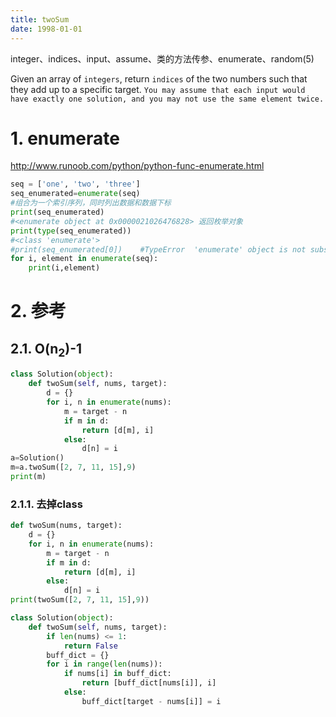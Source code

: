 ```yaml
---
title: twoSum
date: 1998-01-01
---
```

integer、indices、input、assume、类的方法传参、enumerate、random(5)
<!-- more -->
Given an array of `integers`, return `indices` of the two numbers such that they add up to a specific target.
`You may assume that each input would have exactly one solution, and you may not use the same element twice.`
# 1. enumerate
http://www.runoob.com/python/python-func-enumerate.html
```py
seq = ['one', 'two', 'three']
seq_enumerated=enumerate(seq) 
#组合为一个索引序列，同时列出数据和数据下标
print(seq_enumerated) 
#<enumerate object at 0x0000021026476828> 返回枚举对象
print(type(seq_enumerated)) 
#<class 'enumerate'> 
#print(seq_enumerated[0])    #TypeError  'enumerate' object is not subscriptable
for i, element in enumerate(seq):
    print(i,element)
```
# 2. 参考
## 2.1. O(n<sub>2</sub>)-1
```py
class Solution(object):
    def twoSum(self, nums, target):
        d = {}
        for i, n in enumerate(nums):
            m = target - n
            if m in d:
                return [d[m], i]
            else:
                d[n] = i
a=Solution()
m=a.twoSum([2, 7, 11, 15],9)
print(m)
```
### 2.1.1. 去掉class
```py
def twoSum(nums, target):
    d = {}
    for i, n in enumerate(nums):
        m = target - n
        if m in d:
            return [d[m], i]
        else:
            d[n] = i
print(twoSum([2, 7, 11, 15],9))
```
```py
class Solution(object):
    def twoSum(self, nums, target):
        if len(nums) <= 1:
            return False
        buff_dict = {}
        for i in range(len(nums)):
            if nums[i] in buff_dict:
                return [buff_dict[nums[i]], i]
            else:
                buff_dict[target - nums[i]] = i
```